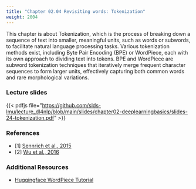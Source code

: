```yaml
---
title: "Chapter 02.04 Revisiting words: Tokenization"
weight: 2004
---
```

This chapter is about Tokenization, which is the process of breaking down a sequence of text into smaller, meaningful units, such as words or subwords, to facilitate natural language processing tasks. Various tokenization methods exist, including Byte Pair Encoding (BPE) or WordPiece, each with its own approach to dividing text into tokens. BPE and WordPiece are subword tokenization techniques that iteratively merge frequent character sequences to form larger units, effectively capturing both common words and rare morphological variations.

<!--more-->

### Lecture slides

{{< pdfjs file="https://github.com/slds-lmu/lecture_dl4nlp/blob/main/slides/chapter02-deeplearningbasics/slides-24-tokenization.pdf" >}}

### References

- [1] [Sennrich et al., 2015](https://arxiv.org/abs/1508.07909)
- [2] [Wu et al., 2016](https://arxiv.org/pdf/1609.08144v2.pdf)

### Additional Resources

- [Huggingface WordPiece Tutorial](https://huggingface.co/learn/nlp-course/chapter6/6)